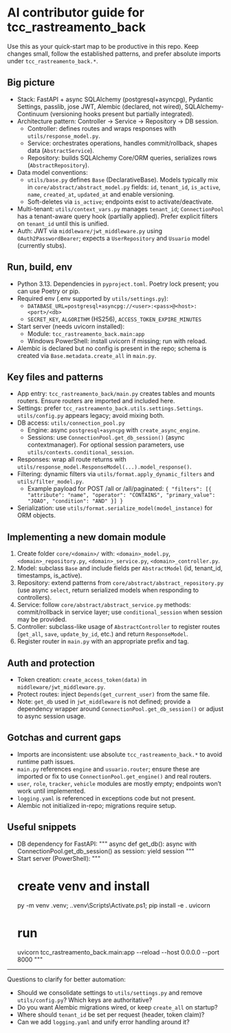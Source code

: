 # AI contributor guide for tcc_rastreamento_back

Use this as your quick-start map to be productive in this repo. Keep changes small, follow the established patterns, and prefer absolute imports under `tcc_rastreamento_back.*`.

## Big picture
- Stack: FastAPI + async SQLAlchemy (postgresql+asyncpg), Pydantic Settings, passlib, jose JWT, Alembic (declared, not wired), SQLAlchemy-Continuum (versioning hooks present but partially integrated).
- Architecture pattern: Controller → Service → Repository → DB session.
  - Controller: defines routes and wraps responses with `utils/response_model.py`.
  - Service: orchestrates operations, handles commit/rollback, shapes data (`AbstractService`).
  - Repository: builds SQLAlchemy Core/ORM queries, serializes rows (`AbstractRepository`).
- Data model conventions:
  - `utils/base.py` defines `Base` (DeclarativeBase). Models typically mix in `core/abstract/abstract_model.py` fields: `id`, `tenant_id`, `is_active`, `name`, `created_at`, `updated_at` and enable versioning.
  - Soft-deletes via `is_active`; endpoints exist to activate/deactivate.
- Multi-tenant: `utils/context_vars.py` manages `tenant_id`; `ConnectionPool` has a tenant-aware query hook (partially applied). Prefer explicit filters on `tenant_id` until this is unified.
- Auth: JWT via `middleware/jwt_middleware.py` using `OAuth2PasswordBearer`; expects a `UserRepository` and `Usuario` model (currently stubs).

## Run, build, env
- Python 3.13. Dependencies in `pyproject.toml`. Poetry lock present; you can use Poetry or pip.
- Required env (.env supported by `utils/settings.py`):
  - `DATABASE_URL=postgresql+asyncpg://<user>:<pass>@<host>:<port>/<db>`
  - `SECRET_KEY`, `ALGORITHM` (HS256), `ACCESS_TOKEN_EXPIRE_MINUTES`
- Start server (needs uvicorn installed):
  - Module: `tcc_rastreamento_back.main:app`
  - Windows PowerShell: install uvicorn if missing; run with reload.
- Alembic is declared but no config is present in the repo; schema is created via `Base.metadata.create_all` in `main.py`.

## Key files and patterns
- App entry: `tcc_rastreamento_back/main.py` creates tables and mounts routers. Ensure routers are imported and included here.
- Settings: prefer `tcc_rastreamento_back.utils.settings.Settings`. `utils/config.py` appears legacy; avoid mixing both.
- DB access: `utils/connection_pool.py`
  - Engine: async `postgresql+asyncpg` with `create_async_engine`.
  - Sessions: use `ConnectionPool.get_db_session()` (async contextmanager). For optional session parameters, use `utils/contexts.conditional_session`.
- Responses: wrap all route returns with `utils/response_model.ResponseModel(...).model_response()`.
- Filtering: dynamic filters via `utils/format.apply_dynamic_filters` and `utils/filter_model.py`.
  - Example payload for POST /all or /all/paginated:
    `{ "filters": [{ "attribute": "name", "operator": "CONTAINS", "primary_value": "JOAO", "condition": "AND" }] }`
- Serialization: use `utils/format.serialize_model(model_instance)` for ORM objects.

## Implementing a new domain module
1) Create folder `core/<domain>/` with: `<domain>_model.py`, `<domain>_repository.py`, `<domain>_service.py`, `<domain>_controller.py`.
2) Model: subclass `Base` and include fields per `AbstractModel` (id, tenant_id, timestamps, is_active).
3) Repository: extend patterns from `core/abstract/abstract_repository.py` (use async `select`, return serialized models when responding to controllers).
4) Service: follow `core/abstract/abstract_service.py` methods: commit/rollback in service layer; use `conditional_session` when session may be provided.
5) Controller: subclass-like usage of `AbstractController` to register routes (`get_all`, `save`, `update_by_id`, etc.) and return `ResponseModel`.
6) Register router in `main.py` with an appropriate prefix and tag.

## Auth and protection
- Token creation: `create_access_token(data)` in `middleware/jwt_middleware.py`.
- Protect routes: inject `Depends(get_current_user)` from the same file.
- Note: `get_db` used in `jwt_middleware` is not defined; provide a dependency wrapper around `ConnectionPool.get_db_session()` or adjust to async session usage.

## Gotchas and current gaps
- Imports are inconsistent: use absolute `tcc_rastreamento_back.*` to avoid runtime path issues.
- `main.py` references `engine` and `usuario.router`; ensure these are imported or fix to use `ConnectionPool.get_engine()` and real routers.
- `user`, `role`, `tracker`, `vehicle` modules are mostly empty; endpoints won’t work until implemented.
- `logging.yaml` is referenced in exceptions code but not present.
- Alembic not initialized in-repo; migrations require setup.

## Useful snippets
- DB dependency for FastAPI:
  """
  async def get_db():
      async with ConnectionPool.get_db_session() as session:
          yield session
  """
- Start server (PowerShell):
  """
  # create venv and install
  py -m venv .venv; .\.venv\Scripts\Activate.ps1; pip install -e . uvicorn
  # run
  uvicorn tcc_rastreamento_back.main:app --reload --host 0.0.0.0 --port 8000
  """

---
Questions to clarify for better automation:
- Should we consolidate settings to `utils/settings.py` and remove `utils/config.py`? Which keys are authoritative?
- Do you want Alembic migrations wired, or keep `create_all` on startup?
- Where should `tenant_id` be set per request (header, token claim)?
- Can we add `logging.yaml` and unify error handling around it?
